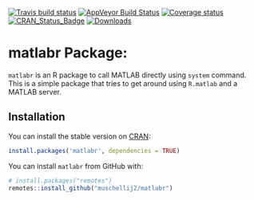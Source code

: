 
[![Travis build status](https://travis-ci.org/muschellij2/matlabr.svg?branch=master)](https://travis-ci.org/muschellij2/matlabr) [![AppVeyor Build Status](https://ci.appveyor.com/api/projects/status/github/muschellij2/matlabr?branch=master&svg=true)](https://ci.appveyor.com/project/muschellij2/matlabr) [![Coverage status](https://coveralls.io/repos/github/muschellij2/matlabr/badge.svg?branch=master)](https://coveralls.io/r/muschellij2/matlabr?branch=master) [![CRAN\_Status\_Badge](https://www.r-pkg.org/badges/version/matlabr)](https://cran.rstudio.com/web/packages/matlabr/index.html) [![Downloads](https://cranlogs.r-pkg.org/badges/matlabr)](https://cran.rstudio.com/web/packages/matlabr/index.html)

<!-- README.md is generated from README.Rmd. Please edit that file -->
matlabr Package:
================

`matlabr` is an R package to call MATLAB directly using `system` command. This is a simple package that tries to get around using `R.matlab` and a MATLAB server.

Installation
------------

You can install the stable version on [CRAN](https://cran.r-project.org/web/packages/matlabr/index.html):

``` r
install.packages('matlabr', dependencies = TRUE)
```

You can install `matlabr` from GitHub with:

``` r
# install.packages("remotes")
remotes::install_github("muschellij2/matlabr")
```
